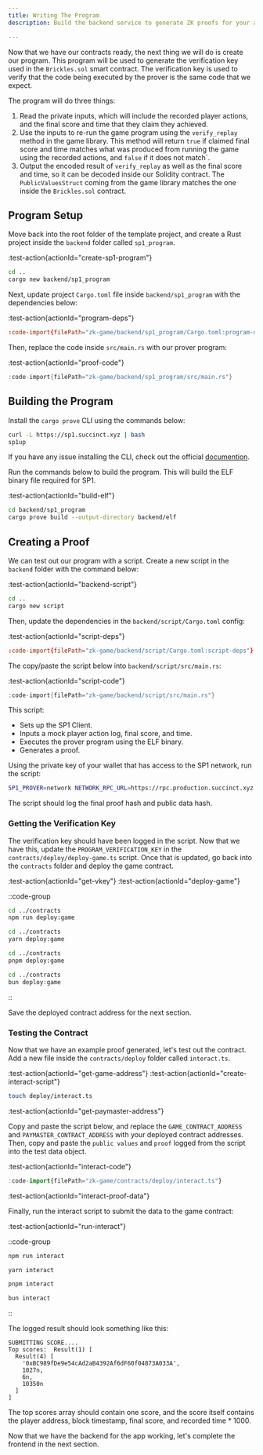 ```yaml
---
title: Writing The Program
description: Build the backend service to generate ZK proofs for your app.

---
```


Now that we have our contracts ready, the next thing we will do is create our program.
This program will be used to generate the verification key used in the `Brickles.sol` smart contract.
The verification key is used to verify that the code being executed by the prover is the same code that we expect.

The program will do three things:

1. Read the private inputs, which will include the recorded player actions, and the final score and time that they claim they achieved.
1. Use the inputs to re-run the game program using the `verify_replay` method in the game library.
  This method will return `true` if claimed final score and time matches what was produced from running the game using the recorded actions,
  and `false` if it does not match`.
1. Output the encoded result of `verify_replay` as well as the final score and time, so it can be decoded inside our Solidity contract.
  The `PublicValuesStruct` coming from the game library matches the one inside the `Brickles.sol` contract.

## Program Setup

Move back into the root folder of the template project,
and create a Rust project inside the `backend` folder called `sp1_program`.

:test-action{actionId="create-sp1-program"}

```bash
cd ..
cargo new backend/sp1_program
```

Next, update project `Cargo.toml` file inside `backend/sp1_program` with the dependencies below:

:test-action{actionId="program-deps"}

```toml [backend/sp1_program/Cargo.toml]
:code-import{filePath="zk-game/backend/sp1_program/Cargo.toml:program-deps"}
```

Then, replace the code inside `src/main.rs` with our prover program:

:test-action{actionId="proof-code"}

```rust [backend/sp1_program/src/main.rs]
:code-import{filePath="zk-game/backend/sp1_program/src/main.rs"}
```

## Building the Program

Install the `cargo prove` CLI using the commands below:

```bash
curl -L https://sp1.succinct.xyz | bash
sp1up
```

If you have any issue installing the CLI, check out the official [documention](https://docs.succinct.xyz/docs/getting-started/install).

Run the commands below to build the program.
This will build the ELF binary file required for SP1.

:test-action{actionId="build-elf"}

```bash
cd backend/sp1_program
cargo prove build --output-directory backend/elf
```

## Creating a Proof

We can test out our program with a script.
Create a new script in the `backend` folder with the command below:

:test-action{actionId="backend-script"}

```bash
cd ..
cargo new script
```

Then, update the dependencies in the `backend/script/Cargo.toml` config:

:test-action{actionId="script-deps"}

```toml [backend/script/Cargo.toml]
:code-import{filePath="zk-game/backend/script/Cargo.toml:script-deps"}
```

The copy/paste the script below into `backend/script/src/main.rs`:

:test-action{actionId="script-code"}

```rust [backend/script/src/main.rs]
:code-import{filePath="zk-game/backend/script/src/main.rs"}
```

This script:

- Sets up the SP1 Client.
- Inputs a mock player action log, final score, and time.
- Executes the prover program using the ELF binary.
- Generates a proof.

Using the private key of your wallet that has access to the SP1 network, run the script:

```bash
SP1_PROVER=network NETWORK_RPC_URL=https://rpc.production.succinct.xyz NETWORK_PRIVATE_KEY=<YOUR_PRIVATE_KEY> RUST_LOG=info cargo run -p script --release
```

The script should log the final proof hash and public data hash.

### Getting the Verification Key

The verification key should have been logged in the script.
Now that we have this, update the `PROGRAM_VERIFICATION_KEY` in the `contracts/deploy/deploy-game.ts` script.
Once that is updated, go back into the `contracts` folder and deploy the game contract.

:test-action{actionId="get-vkey"}
:test-action{actionId="deploy-game"}

::code-group

```bash [npm]
cd ../contracts
npm run deploy:game
```

```bash [yarn]
cd ../contracts
yarn deploy:game
```

```bash [pnpm]
cd ../contracts
pnpm deploy:game
```

```bash [bun]
cd ../contracts
bun deploy:game
```

::

Save the deployed contract address for the next section.

### Testing the Contract

Now that we have an example proof generated, let's test out the contract.
Add a new file inside the `contracts/deploy` folder called `interact.ts`.

:test-action{actionId="get-game-address"}
:test-action{actionId="create-interact-script"}

```bash
touch deploy/interact.ts
```

:test-action{actionId="get-paymaster-address"}

Copy and paste the script below, and replace the `GAME_CONTRACT_ADDRESS` and `PAYMASTER_CONTRACT_ADDRESS` with your deployed contract addresses.
Then, copy and paste the `public values` and `proof` logged from the script into the test data object.

:test-action{actionId="interact-code"}

```ts [contracts/deploy/interact.ts]
:code-import{filePath="zk-game/contracts/deploy/interact.ts"}
```

:test-action{actionId="interact-proof-data"}

Finally, run the interact script to submit the data to the game contract:

:test-action{actionId="run-interact"}

::code-group

```bash [npm]
npm run interact
```

```bash [yarn]
yarn interact
```

```bash [pnpm]
pnpm interact
```

```bash [bun]
bun interact
```

::

The logged result should look something like this:

```shell
SUBMITTING SCORE....
Top scores:  Result(1) [
  Result(4) [
    '0xBC989fDe9e54cAd2aB4392Af6dF60f04873A033A',
    1027n,
    6n,
    10350n
  ]
]
```

The top scores array should contain one score,
and the score itself contains the player address, block timestamp, final score, and recorded time * 1000.

Now that we have the backend for the app working, let's complete the frontend in the next section.
